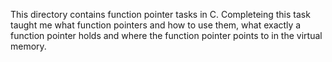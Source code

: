This directory contains function pointer tasks in C. Completeing this task taught me what function pointers and how to use them, what exactly a function pointer holds and where the function pointer points to in the virtual memory.
